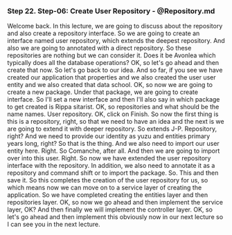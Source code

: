 ### Step 22. Step-06: Create User Repository - @Repository.md
Welcome back.  In this lecture, we are going to discuss about the repository and also create a repository interface.  So we are going to create an interface named user repository, which extends the deepest repository.  And also we are going to annotated with a direct repository.  So these repositories are nothing but we can consider it.  Does it be Avonlea which typically does all the database operations?  OK, so let's go ahead and then create that now.  So let's go back to our idea.  And so far, if you see we have created our application that properties and we also created the user  user entity and we also created that data school.  OK, so now we are going to create a new package.  Under that package, we are going to create interface.  So I'll set a new interface and then I'll also say in which package to get created is Rippa sitarist.  OK, so repositories and what should be the name names.  User repository.  OK, click on Finish.  So now the first thing is this is a repository, right, so that we need to have an idea and the next  is we are going to extend it with deeper repository.  So extends J-P.  Repository, right?  And we need to provide our identity as yuzu and entities primary years long, right?  So that is the thing.  And we also need to import our user entity here.  Right.  So Comanche, after all.  And then we are going to import over into this user.  Right.  So now we have extended the user repository interface with the repository.  In addition, we also need to annotate it as a repository and command shift or to import the package.  So.  This and then save it.  So this completes the creation of the user repository for us, so which means now we can move on to  a service layer of creating the application.  So we have completed creating the entities layer and then repositories layer.  OK, so now we go ahead and then implement the service layer, OK?  And then finally we will implement the controller layer.  OK, so let's go ahead and then implement this obviously now in our next lecture so I can see you in  the next lecture.    